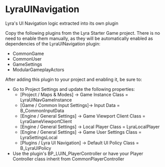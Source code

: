 # LyraUINavigation
Lyra's UI Navigation logic extracted into its own plugin

Copy the following plugins from the Lyra Starter Game project. There is no need to enable them manually, as they will be automatically enabled as dependencies of the LyraUINavigation plugin:
- CommonGame
- CommonUser
- GameSettings
- ModularGameplayActors

After adding this plugin to your project and enabling it, be sure to:
- Go to Project Settings and update the following properties:
  - [Project / Maps & Modes] -> Game Instance Class = LyraUINavGameInstance
  - [Game / Common Input Settings]-> Input Data = B_CommonInputData
  - [Engine / General Settings] -> Game Viewport Client Class = LyraGameViewportClient
  - [Engine / General Settings] -> Local Player Class = LyraLocalPlayer
  - [Engine / General Settings] -> Game User Settings Class = LyraSettingsLocal
  - [Plugins / Lyra UI Navigation] -> Default UI Policy Class = B_LyraUIPolicy
- Use the plugin's BP_LUIN_PlayerController or have your Player Controller class inherit from CommonPlayerController
